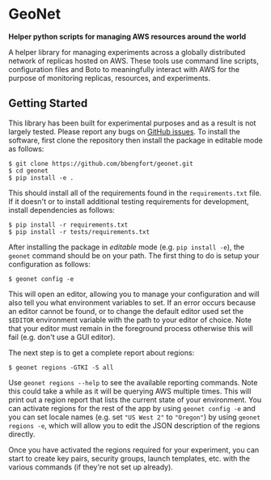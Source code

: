 # GeoNet

**Helper python scripts for managing AWS resources around the world**

A helper library for managing experiments across a globally distributed  network of replicas hosted on AWS. These tools use command line scripts,  configuration files and Boto to meaningfully interact with AWS for the  purpose of monitoring replicas, resources, and experiments.

## Getting Started

This library has been built for experimental purposes and as a result is not largely tested. Please report any bugs on [GitHub issues](https://github.com/bbengfort/geonet/issues). To install the software, first clone the repository then install the package in editable mode as follows:

    $ git clone https://github.com/bbengfort/geonet.git
    $ cd geonet
    $ pip install -e .

This should install all of the requirements found in the `requirements.txt` file. If it doesn't or to install additional testing requirements for development, install dependencies as follows:

    $ pip install -r requirements.txt
    $ pip install -r tests/requirements.txt

After installing the package in _editable_ mode (e.g. `pip install -e`), the `geonet` command should be on your path. The first thing to do is setup your configuration as follows:

    $ geonet config -e

This will open an editor, allowing you to manage your configuration and will also tell you what environment variables to set. If an error occurs because an editor cannot be found, or to change the default editor used set the `$EDITOR` environment variable with the path to your editor of choice. Note that your editor must remain in the foreground process otherwise this will fail (e.g. don't use a GUI editor).

The next step is to get a complete report about regions:

    $ geonet regions -GTKI -S all

Use `geonet regions --help` to see the available reporting commands. Note this could take a while as it will be querying AWS multiple times. This will print out a region report that lists the current state of your environment. You can activate regions for the rest of the app by using `geonet config -e` and you can set locale names (e.g. set `"US West 2"` to `"Oregon"`) by using `geonet regions -e`, which will allow you to edit the JSON description of the regions directly.

Once you have activated the regions required for your experiment, you can start to create key pairs, security groups, launch templates, etc. with the various commands (if they're not set up already).
